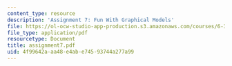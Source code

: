```yaml
---
content_type: resource
description: 'Assignment 7: Fun With Graphical Models'
file: https://ol-ocw-studio-app-production.s3.amazonaws.com/courses/6-345-automatic-speech-recognition-spring-2003/4f99642aaa48e4abe74593744a277a99_assignment7.pdf
file_type: application/pdf
resourcetype: Document
title: assignment7.pdf
uid: 4f99642a-aa48-e4ab-e745-93744a277a99
---
```

